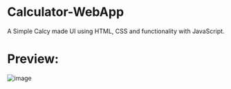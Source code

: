 # Calculator-WebApp
A Simple Calcy made UI using HTML, CSS and functionality with JavaScript.

# Preview:

![image](https://user-images.githubusercontent.com/55031190/132130063-ffd911b2-7604-42eb-ac6c-fde55c61ec15.png)
